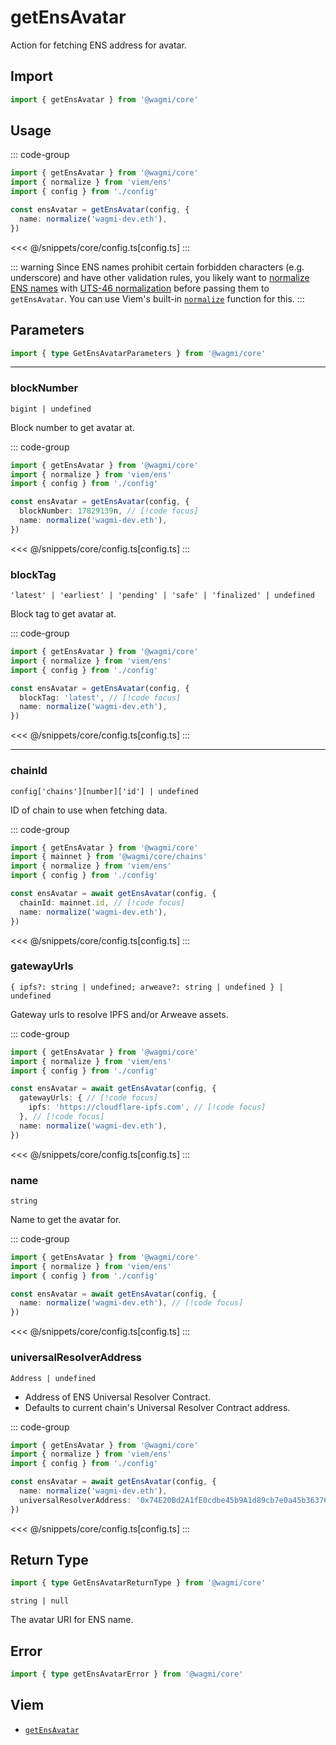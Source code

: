 <script setup>
const packageName = '@wagmi/core'
const actionName = 'getEnsAvatar'
const typeName = 'GetEnsAvatar'
</script>

# getEnsAvatar

Action for fetching ENS address for avatar.

## Import

```ts
import { getEnsAvatar } from '@wagmi/core'
```

## Usage

::: code-group
```ts [index.ts]
import { getEnsAvatar } from '@wagmi/core'
import { normalize } from 'viem/ens'
import { config } from './config'

const ensAvatar = getEnsAvatar(config, {
  name: normalize('wagmi-dev.eth'),
})
```
<<< @/snippets/core/config.ts[config.ts]
:::

::: warning
Since ENS names prohibit certain forbidden characters (e.g. underscore) and have other validation rules, you likely want to [normalize ENS names](https://docs.ens.domains/contract-api-reference/name-processing#normalising-names) with [UTS-46 normalization](https://unicode.org/reports/tr46) before passing them to `getEnsAvatar`. You can use Viem's built-in [`normalize`](https://viem.sh/docs/ens/utilities/normalize) function for this.
:::

## Parameters

```ts
import { type GetEnsAvatarParameters } from '@wagmi/core'
```

---

### blockNumber

`bigint | undefined`

Block number to get avatar at.

::: code-group
```ts [index.ts]
import { getEnsAvatar } from '@wagmi/core'
import { normalize } from 'viem/ens'
import { config } from './config'

const ensAvatar = getEnsAvatar(config, {
  blockNumber: 17829139n, // [!code focus]
  name: normalize('wagmi-dev.eth'),
})
```
<<< @/snippets/core/config.ts[config.ts]
:::

### blockTag

`'latest' | 'earliest' | 'pending' | 'safe' | 'finalized' | undefined`

Block tag to get avatar at.

::: code-group
```ts [index.ts]
import { getEnsAvatar } from '@wagmi/core'
import { normalize } from 'viem/ens'
import { config } from './config'

const ensAvatar = getEnsAvatar(config, {
  blockTag: 'latest', // [!code focus]
  name: normalize('wagmi-dev.eth'),
})
```
<<< @/snippets/core/config.ts[config.ts]
:::

---

### chainId

`config['chains'][number]['id'] | undefined`

ID of chain to use when fetching data.

::: code-group
```ts [index.ts]
import { getEnsAvatar } from '@wagmi/core'
import { mainnet } from '@wagmi/core/chains'
import { normalize } from 'viem/ens'
import { config } from './config'

const ensAvatar = await getEnsAvatar(config, {
  chainId: mainnet.id, // [!code focus]
  name: normalize('wagmi-dev.eth'),
})
```
<<< @/snippets/core/config.ts[config.ts]
:::

### gatewayUrls

`{ ipfs?: string | undefined; arweave?: string | undefined } | undefined`

Gateway urls to resolve IPFS and/or Arweave assets.

::: code-group
```ts [index.ts]
import { getEnsAvatar } from '@wagmi/core'
import { normalize } from 'viem/ens'
import { config } from './config'

const ensAvatar = await getEnsAvatar(config, {
  gatewayUrls: { // [!code focus]
    ipfs: 'https://cloudflare-ipfs.com', // [!code focus]
  }, // [!code focus]
  name: normalize('wagmi-dev.eth'),
})
```
<<< @/snippets/core/config.ts[config.ts]
:::

### name

`string`

Name to get the avatar for.

::: code-group
```ts [index.ts]
import { getEnsAvatar } from '@wagmi/core'
import { normalize } from 'viem/ens'
import { config } from './config'

const ensAvatar = await getEnsAvatar(config, {
  name: normalize('wagmi-dev.eth'), // [!code focus]
})
```
<<< @/snippets/core/config.ts[config.ts]
:::

### universalResolverAddress

`Address | undefined`

- Address of ENS Universal Resolver Contract.
- Defaults to current chain's Universal Resolver Contract address.

::: code-group
```ts [index.ts]
import { getEnsAvatar } from '@wagmi/core'
import { normalize } from 'viem/ens'
import { config } from './config'

const ensAvatar = await getEnsAvatar(config, {
  name: normalize('wagmi-dev.eth'),
  universalResolverAddress: '0x74E20Bd2A1fE0cdbe45b9A1d89cb7e0a45b36376', // [!code focus]
})
```
<<< @/snippets/core/config.ts[config.ts]
:::

## Return Type

```ts
import { type GetEnsAvatarReturnType } from '@wagmi/core'
```

`string | null`

The avatar URI for ENS name.

## Error

```ts
import { type getEnsAvatarError } from '@wagmi/core'
```

<!--@include: @shared/query-imports.md-->

## Viem

- [`getEnsAvatar`](https://viem.sh/docs/ens/actions/getEnsAvatar.html)
